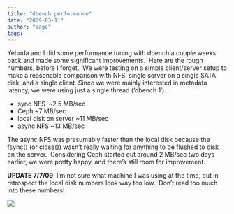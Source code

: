 ```yaml
---
title: "dbench performance"
date: "2009-03-11"
author: "sage"
tags: 
---
```


Yehuda and I did some performance tuning with dbench a couple weeks back and made some significant improvements.  Here are the rough numbers, before I forget.  We were testing on a simple client/server setup to make a reasonable comparison with NFS: single server on a single SATA disk, and a single client. Since we were mainly interested in metadata latency, we were using just a single thread (‘dbench 1′).

- sync NFS  ~2.5 MB/sec
- Ceph ~7 MB/sec
- local disk on server ~11 MB/sec
- async NFS ~13 MB/sec

The async NFS was presumably faster than the local disk because the fsync() (or close()) wasn’t really waiting for anything to be flushed to disk on the server.  Considering Ceph started out around 2 MB/sec two days earlier, we were pretty happy, and there’s still room for improvement.

**UPDATE 7/7/09**: I’m not sure what machine I was using at the time, but in retrospect the local disk numbers look way too low.  Don’t read too much into these numbers!

![](http://track.hubspot.com/__ptq.gif?a=268973&k=14&bu=http://ceph.com&r=http://ceph.com/dev-notes/dbench-performance/&bvt=rss&p=wordpress)
